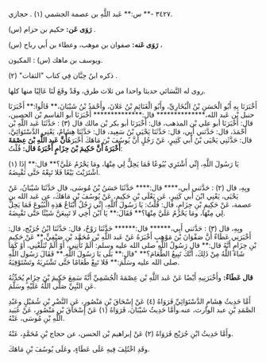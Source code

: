 ٣٤٢٧ -** س:** عَبد اللَّهِ بن عصمة الجشمي (١) . حجازي.

**رَوَى عَن:** حكيم بن حزام (س) .

**رَوَى عَنه:** صفوان بن موهب، وعطاء بن أَبي رباح (س) ،

ويوسف بن ماهك (س) : المكيون.

ذكره ابنُ حِبَّان فِي كتاب "الثقات" (٢) .

روى له النَّسَائي حديثا واحدا من ثلاث طرق، وقَدْ وقَعَ لَنَا عَالِيًا منها كلها.

أَخْبَرَنَا بِهِ أَبُو الْحَسَنِ بْنُ الْبُخَارِيِّ، وأَبُو الْغَنَائِمِ بْنُ عَلانَ، وأَحْمَدُ بْنُ شَيْبَانَ،** قَالُوا:** أَخْبَرَنَا حنبل بْن عَبد الله،************** قال:************** أَخْبَرَنَا أبو القاسم بْن الحصين، قال: أَخْبَرَنَا أبو علي بْن المذهب، قال: أَخْبَرَنَا أبو بكر بْن مالك قال (٣) : حَدَّثَنَا عَبد اللَّهِ بْن أَحْمَدَ، قال: حَدَّثني أَبِي، قال: حَدَّثَنَا يَحْيَى بْنُ سَعِيد، قال: حَدَّثَنَا هِشَامٌ، يَعْنِي الدَّسْتَوَائِيَّ، قال: حَدَّثَنِي يَحْيَى بْنُ أَبي كَثِيرٍ، عَنْ رَجُلٍ أَنَّ يُوسُفَ بْنَ مَاهَكَ أَخْبَرَهُ**أَنَّ عَبد اللَّهِ بْنَ عِصْمَةَ أَخْبَرَهُ أَنَّ حَكِيمَ بْنَ حِزَامٍ أَخْبَرَهُ قال:** قُلْتُ:

يَا رَسُولَ اللَّهِ، إِنِّي أَشْتَرِي بُيُوعًا فَمَا يَحِلُّ لِي مِنْهَا، ومَا يَحْرُمُ عَلَيَّ؟** قال:** إِذَا (١) اشْتَرَيْتَ بَيْعًا فَلا تَبِعْهُ حَتَّى تَقْبِضَهُ.

وبِهِ، قال (٢) : حَدَّثني أبي،**** قال:**** حَدَّثَنَا حَسَنُ بْنُ مُوسَى، قال حَدَّثَنَا شَيْبَانُ، عَنْ يَحْيَى، يَعْنِي ابْنَ أَبي كَثِيرٍ، عَن يَعْلَى بْنِ حَكِيمٍ، عَنْ يُوسُفَ بْنِ مَاهَكَ، عن عَبد الله بن عصمة، عَنْ حَكِيمِ بْنِ حِزَامٍ، قال: قُلْتُ: يَا رَسُولَ اللَّهِ، إِنِّي رَجُلٌ أَبْتَاعُ هَذِهِ الْبُيُوعَ فَمَا يَحِلُّ لِي مِنْهَا، ومَا يَحْرُمُ عَلَيَّ مِنْهَا؟** فَقَالَ:** يَا ابْنَ أَخِي لا تَبِيعَنَّ شَيْئًا حَتَّى تَقْبِضَهُ.

وبِهِ، قال (٣) : حَدَّثني أَبِي،****** قال:****** حَدَّثَنَا رَوْحٌ، قال: حَدَّثَنَا ابْنُ جُرَيْج، قال: أَخْبَرَنِي عَطَاءٌ أَنَّ صَفْوَانَ بْنَ مَوْهِبٍ أَخْبَرَهُ عَنْ عَبد اللَّهِ بْن مُحَمَّد بْنِ صَيْفِيٍّ،** عَنْ حَكِيمِ بْنِ حِزَامٍ أَنَّهُ قال:** قال رَسُولُ اللَّهِ صلى الله عليه وسلم: أَلَمْ تَأْتِنِي، أَوْ أَلَمْ تُبَلِّغْنِي، أَوْ كَمَا شَاءَ اللَّهُ مِنْ ذَلِكَ، أَنَّكَ تَبِيعُ الطَّعَامَ؟** "قال:** بَلَى يَا رَسُولَ اللَّهِ.** فَقَالَ رَسُول اللَّهِ صلى الله عليه وسَلَّمَ:** فَلا تَبِعْ طَعَامًا حَتَّى تَشْتَرِيَهُ وتَسْتَوْفِيَهُ.

**قال عَطَاءٌ:** وأَخْبَرَنِيهِ أَيْضًا عَنْ عَبد اللَّهِ بْن عِصْمَةَ الْجُشَمِيِّ أَنَّهُ سَمِعَ حَكِيمَ بْنَ حِزَامٍ يُحَدِّثُهُ عَنِ النَّبِيِّ صَلَّى اللَّهُ عَلَيْهِ وسَلَّمَ.

أَمَّا حَدِيثُ هِشَامٍ الدَّسْتَوَائِيِّ فَرَوَاهُ (٤) عَنْ إِسْحَاقَ بْنِ مَنْصُورٍ، عَنِ النَّضْرِ بْنِ شُمَيْلٍ وعَبْدِ الصَّمَدِ بْنِ عبد الوارث، عنه.وأَمَّا حَدِيثُ شَيْبَانَ، فَرَوَاهُ (١) عَنْ إِسْحَاقَ بْنِ مَنْصُورٍ، عَنْ عُبَيد اللَّهِ بْنِ مُوسَى، عَنْهُ.

وأَمَّا حَدِيثُ ابْنِ جُرَيْج فَرَوَاهُ (٢) عَنْ إبراهيم بْن الحسن، عن حجاج بْنِ مُحَمَّدٍ، عَنْهُ.

وقَدِ اخْتُلِفَ فِيهِ عَلَى عَطَاءٍ، وعَلَى يُوسُفَ بْنِ مَاهَكَ.